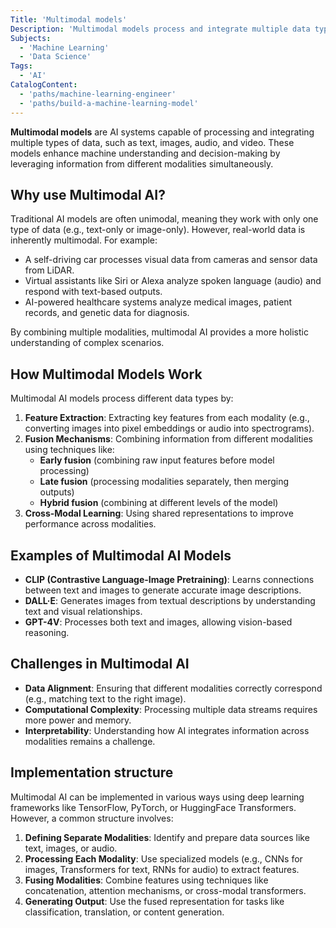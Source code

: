 ```yaml
---
Title: 'Multimodal models'
Description: 'Multimodal models process and integrate multiple data types, such as text, images, and audio, to enhance AI capabilities and improve decision-making.'
Subjects:
  - 'Machine Learning'
  - 'Data Science'
Tags:
  - 'AI'
CatalogContent:
  - 'paths/machine-learning-engineer'
  - 'paths/build-a-machine-learning-model'
---
```


**Multimodal models** are AI systems capable of processing and integrating multiple types of data, such as text, images, audio, and video. These models enhance machine understanding and decision-making by leveraging information from different modalities simultaneously.

## Why use Multimodal AI?

Traditional AI models are often unimodal, meaning they work with only one type of data (e.g., text-only or image-only). However, real-world data is inherently multimodal. For example:

- A self-driving car processes visual data from cameras and sensor data from LiDAR.
- Virtual assistants like Siri or Alexa analyze spoken language (audio) and respond with text-based outputs.
- AI-powered healthcare systems analyze medical images, patient records, and genetic data for diagnosis.

By combining multiple modalities, multimodal AI provides a more holistic understanding of complex scenarios.

## How Multimodal Models Work

Multimodal AI models process different data types by:

1. **Feature Extraction**: Extracting key features from each modality (e.g., converting images into pixel embeddings or audio into spectrograms).
2. **Fusion Mechanisms**: Combining information from different modalities using techniques like:
   - **Early fusion** (combining raw input features before model processing)
   - **Late fusion** (processing modalities separately, then merging outputs)
   - **Hybrid fusion** (combining at different levels of the model)
3. **Cross-Modal Learning**: Using shared representations to improve performance across modalities.

## Examples of Multimodal AI Models

- **CLIP (Contrastive Language-Image Pretraining)**: Learns connections between text and images to generate accurate image descriptions.
- **DALL·E**: Generates images from textual descriptions by understanding text and visual relationships.
- **GPT-4V**: Processes both text and images, allowing vision-based reasoning.

## Challenges in Multimodal AI

- **Data Alignment**: Ensuring that different modalities correctly correspond (e.g., matching text to the right image).
- **Computational Complexity**: Processing multiple data streams requires more power and memory.
- **Interpretability**: Understanding how AI integrates information across modalities remains a challenge.

## Implementation structure

Multimodal AI can be implemented in various ways using deep learning frameworks like TensorFlow, PyTorch, or HuggingFace Transformers. However, a common structure involves:

1. **Defining Separate Modalities**: Identify and prepare data sources like text, images, or audio.
2. **Processing Each Modality**: Use specialized models (e.g., CNNs for images, Transformers for text, RNNs for audio) to extract features.
3. **Fusing Modalities**: Combine features using techniques like concatenation, attention mechanisms, or cross-modal transformers.
4. **Generating Output**: Use the fused representation for tasks like classification, translation, or content generation.
